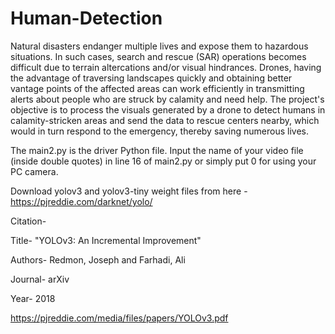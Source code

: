 # Human-Detection
Natural disasters endanger multiple lives and expose them to hazardous situations. In such cases, search and rescue (SAR) operations becomes difficult due to terrain altercations and/or visual hindrances. Drones, having the advantage of traversing landscapes quickly and obtaining better vantage points of the affected areas can work efficiently in transmitting alerts about people who are struck by calamity and need help. The project's objective is to process the visuals generated by a drone to detect humans in calamity-stricken areas and send the data to rescue centers nearby, which would in turn respond to the emergency, thereby saving numerous lives.  

The main2.py is the driver Python file. Input the name of your video file (inside double quotes) in line 16 of main2.py or simply put 0 for using your PC camera.

Download yolov3 and yolov3-tiny weight files from here - https://pjreddie.com/darknet/yolo/

Citation-

Title- "YOLOv3: An Incremental Improvement"

Authors- Redmon, Joseph and Farhadi, Ali 

Journal- arXiv

Year- 2018

https://pjreddie.com/media/files/papers/YOLOv3.pdf

 


